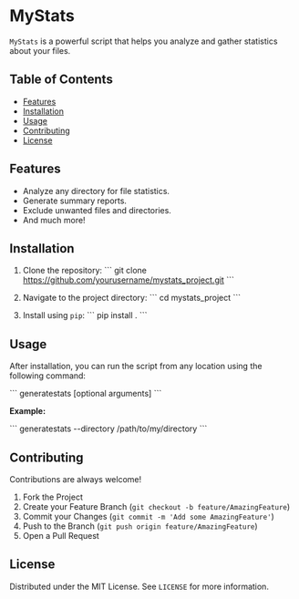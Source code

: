# MyStats

`MyStats` is a powerful script that helps you analyze and gather statistics about your files.

## Table of Contents
- [Features](#features)
- [Installation](#installation)
- [Usage](#usage)
- [Contributing](#contributing)
- [License](#license)

## Features

- Analyze any directory for file statistics.
- Generate summary reports.
- Exclude unwanted files and directories.
- And much more!

## Installation

1. Clone the repository:
   \```
   git clone https://github.com/yourusername/mystats_project.git
   \```

2. Navigate to the project directory:
   \```
   cd mystats_project
   \```

3. Install using `pip`:
   \```
   pip install .
   \```

## Usage

After installation, you can run the script from any location using the following command:

\```
generatestats [optional arguments]
\```

**Example:**

\```
generatestats --directory /path/to/my/directory
\```

## Contributing

Contributions are always welcome!

1. Fork the Project
2. Create your Feature Branch (`git checkout -b feature/AmazingFeature`)
3. Commit your Changes (`git commit -m 'Add some AmazingFeature'`)
4. Push to the Branch (`git push origin feature/AmazingFeature`)
5. Open a Pull Request

## License

Distributed under the MIT License. See `LICENSE` for more information.

